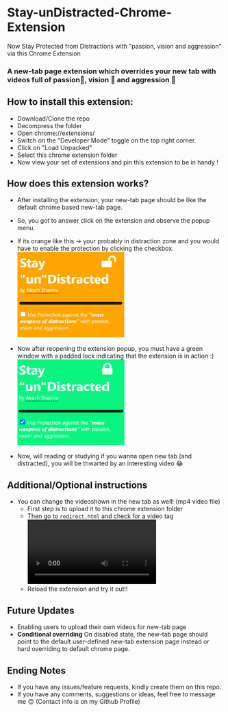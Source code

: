 # Stay-unDistracted-Chrome-Extension
Now Stay Protected from Distractions with "passion, vision and aggression" via this Chrome Extension

### A new-tab page extension which overrides your new tab with videos full of passion🤍, vision 🚀 and aggression 🐾 

## How to install this extension:
- Download/Clone the repo
- Decompress the folder 
- Open chrome://extensions/
- Switch on the "Developer Mode" toggle on the top right corner. 
- Click on "Load Unpacked"
- Select this chrome extension folder
- Now view your set of extensions and pin this extension to be in handy !


## How does this extension works?
- After installing the extension, your new-tab page should be like the default chrome based new-tab page.
- So, you got to answer click on the extension and observe the popup menu.
- If its orange like this -> your probably in distraction zone and you would have to enable the protection by clicking the checkbox.
  <img src="Screenshots/unlocked.png" width="250" height="200">

- Now after reopening the extension popup, you must have a green window with a padded lock indicating that the extension is in action :)
  <img src="Screenshots/locked.png" width="250" height="200">

- Now, will reading or studying if you wanna open new tab (and distracted), you will be thwarted by an interesting video 😂


## Additional/Optional instructions
- You can change the videoshown in the new tab as well! (mp4 video file)
   - First step is to upload it to this chrome extension folder 
   - Then go to `redirect.html` and check for a video tag <video> and change its `src="<filename>.mp4"` 
   - Reload the extension and try it out!!
 
 ## Future Updates 
 - Enabling users to upload their own videos for new-tab page
 - **Conditional overriding** On disabled state,  the new-tab page should point to the default user-defined new-tab extension page instead or hard overriding to default chrome page.

## Ending Notes
- If you have any issues/feature requests, kindly create them on this repo.
- If you have any comments, suggestions or ideas, feel free to message me 😊 (Contact info is on my Github Profile)  
